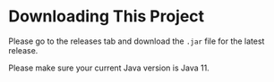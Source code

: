 # Downloading This Project

Please go to the releases tab and download the `.jar` file for the latest release. 

Please make sure your current Java version is Java 11.
